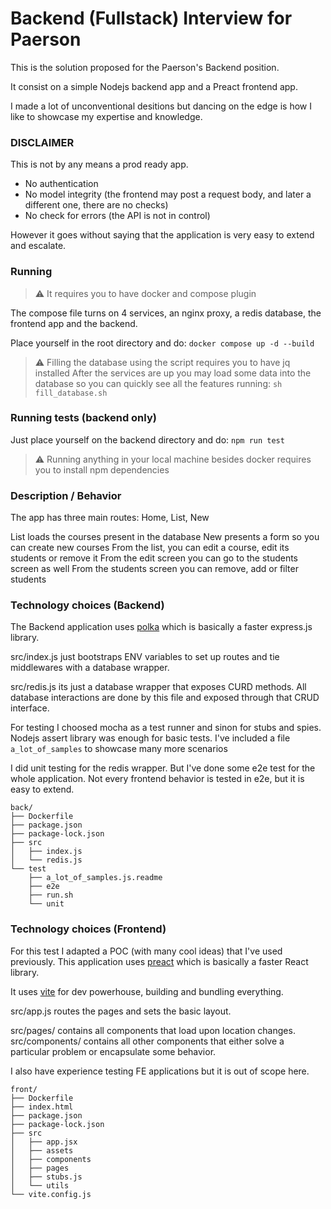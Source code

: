 # Backend (Fullstack) Interview for Paerson

This is the solution proposed for the Paerson's Backend position.

It consist on a simple Nodejs backend app and a Preact frontend app.

I made a lot of unconventional desitions but dancing on the edge is how I like to showcase my expertise and knowledge.

### DISCLAIMER
This is not by any means a prod ready app. 

- No authentication
- No model integrity (the frontend may post a request body, and later a different one, there are no checks)
- No check for errors (the API is not in control)

However it goes without saying that the application is very easy to extend and escalate.

### Running

>⚠️ It requires you to have docker and compose plugin

The compose file turns on 4 services, an nginx proxy, a redis database, the frontend app and the backend.

Place yourself in the root directory and do: `docker compose up -d --build`

>⚠️ Filling the database using the script requires you to have jq installed
After the services are up you may load some data into the database so you can quickly see all the features running: `sh fill_database.sh`

### Running tests (backend only)

Just place yourself on the backend directory and do: `npm run test`
>⚠️ Running anything in your local machine besides docker requires you to install npm dependencies

### Description / Behavior

The app has three main routes: Home, List, New

List loads the courses present in the database
New presents a form so you can create new courses
From the list, you can edit a course, edit its students or remove it
From the edit screen you can go to the students screen as well
From the students screen you can remove, add or filter students

### Technology choices (Backend)
The Backend application uses [polka](https://www.npmjs.com/package/polka) which is basically a faster express.js library.

src/index.js just bootstraps ENV variables to set up routes and tie middlewares with a database wrapper.

src/redis.js its just a database wrapper that exposes CURD methods. All database interactions are done by this file and exposed through that CRUD interface.

For testing I choosed mocha as a test runner and sinon for stubs and spies. Nodejs assert library was enough for basic tests. I've included a file `a_lot_of_samples` to showcase many more scenarios

I did unit testing for the redis wrapper. But I've done some e2e test for the whole application. Not every frontend behavior is tested in e2e, but it is easy to extend.

```
back/
├── Dockerfile
├── package.json
├── package-lock.json
├── src
│   ├── index.js
│   └── redis.js
└── test
    ├── a_lot_of_samples.js.readme
    ├── e2e
    ├── run.sh
    └── unit

```

### Technology choices (Frontend)
For this test I adapted a POC (with many cool ideas) that I've used previously. This application uses [preact](https://www.npmjs.com/package/preact) which is basically a faster React library.

It uses [vite](https://www.npmjs.com/package/vite) for dev powerhouse, building and bundling everything.

src/app.js routes the pages and sets the basic layout.

src/pages/ contains all components that load upon location changes.
src/components/ contains all other components that either solve a particular problem or encapsulate some behavior.

I also have experience testing FE applications but it is out of scope here.

```
front/
├── Dockerfile
├── index.html
├── package.json
├── package-lock.json
├── src
│   ├── app.jsx
│   ├── assets
│   ├── components
│   ├── pages
│   ├── stubs.js
│   └── utils
└── vite.config.js

```
